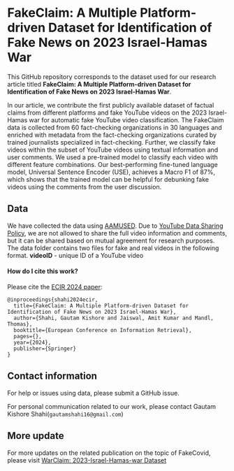 # FakeClaim: A Multiple Platform-driven Dataset for Identification of Fake News on 2023 Israel-Hamas War

This GitHub repository corresponds to the dataset used for our research article titled **FakeClaim: A Multiple Platform-driven Dataset for Identification of Fake News on 2023 Israel-Hamas War**.

In our article, we contribute the first publicly available dataset of factual claims from different platforms and fake YouTube videos on the 2023 Israel-Hamas war for automatic fake YouTube video classification. The FakeClaim data is collected from 60 fact-checking organizations in 30 languages and enriched with metadata from the fact-checking organizations curated by trained journalists specialized in fact-checking. Further, we classify fake videos within the subset of YouTube videos using textual information and user comments. We used a pre-trained model to classify each video with different feature combinations. Our best-performing fine-tuned language model, Universal Sentence Encoder (USE), achieves a Macro F1 of 87\%, which shows that the trained model can be helpful for debunking fake videos using the comments from the user discussion. 

## Data 
We have collected the data using [AAMUSED](https://doi.org/10.1007/978-3-031-10525-8_23). Due to [YouTube Data Sharing Policy](https://www.youtube.com/howyoutubeworks/our-commitments/protecting-user-data/), we are not allowed to share the full video information and comments, but it can be shared based on mutual agreement for research purposes. The data folder contains two files for fake and real videos in the following format.
**videoID** - unique ID of a YouTube video

#### How do I cite this work?

Please cite the [ECIR 2024 paper](https://arxiv.org/abs/2401.16625):
```
@inproceedings{shahi2024ecir,
  title={FakeClaim: A Multiple Platform-driven Dataset for Identification of Fake News on 2023 Israel-Hamas War},
  author={Shahi, Gautam Kishore and Jaiswal, Amit Kumar and Mandl, Thomas},
  booktitle={European Conference on Information Retrieval},
  pages={},
  year={2024},
  publisher={Springer}
}
```
## Contact information
For help or issues using data, please submit a GitHub issue.

For personal communication related to our work, please contact Gautam Kishore Shahi(`gautamshahi16@gmail.com`)
## More update
For more updates on the related publication on the topic of FakeCovid, please visit [WarClaim: 2023-Israel-Hamas-war Dataset](https://github.com/Gautamshahi/WarClaim/) 
